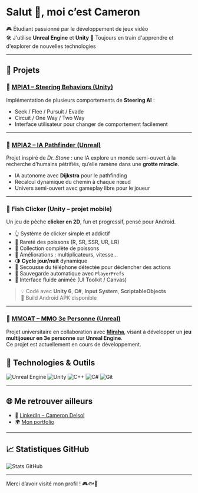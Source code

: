 # Salut 👋, moi c’est Cameron

🎮 Étudiant passionné par le développement de jeux vidéo  
🛠️ J'utilise **Unreal Engine** et **Unity** 
🌱 Toujours en train d'apprendre et d'explorer de nouvelles technologies

---

## 🚀 Projets 

### 🎯 [MPIA1 – Steering Behaviors (Unity)](https://github.com/Draggyfire/MPIA1)
Implémentation de plusieurs comportements de **Steering AI** :

- Seek / Flee / Pursuit / Evade
- Circuit / One Way / Two Way
- Interface utilisateur pour changer de comportement facilement

---

### 🧠 [MPIA2 – IA Pathfinder (Unreal)](https://github.com/Draggyfire/MPIA2)
Projet inspiré de *Dr. Stone* : une IA explore un monde semi-ouvert à la recherche d’humains pétrifiés, qu’elle ramène dans une **grotte miracle**.

- IA autonome avec **Dijkstra** pour le pathfinding
- Recalcul dynamique du chemin à chaque nœud
- Univers semi-ouvert avec gameplay libre pour le joueur

---

### 🎣 Fish Clicker (Unity – projet mobile)
Un jeu de pêche **clicker en 2D**, fun et progressif, pensé pour Android.

- 👆 Système de clicker simple et addictif  
- 🐠 Rareté des poissons (R, SR, SSR, UR, LR)  
- 📖 Collection complète de poissons  
- 🔁 Améliorations : multiplicateurs, vitesse...  
- 🌗 **Cycle jour/nuit** dynamique  
- 📳 Secousse du téléphone détectée pour déclencher des actions  
- 💾 Sauvegarde automatique avec `PlayerPrefs`  
- 🎨 Interface fluide animée (UI Toolkit / Canvas)

> 💡 Codé avec **Unity 6**, **C#**, **Input System**, **ScriptableObjects**  
> 🎯 Build Android APK disponible

---

### 🧠 [MMOAT – MMO 3e Personne (Unreal)](https://github.com/Miraha02/MMOAT)  
Projet universitaire en collaboration avec **[Miraha](https://github.com/Miraha02)**, visant à développer un **jeu multijoueur en 3e personne** sur **Unreal Engine**.  
Ce projet est actuellement en cours de développement.



## 🧰 Technologies & Outils
![Unreal Engine](https://img.shields.io/badge/-Unreal_Engine-000?style=flat-square&logo=unrealengine)
![Unity](https://img.shields.io/badge/-Unity-000?style=flat-square&logo=unity)
![C++](https://img.shields.io/badge/-C++-00599C?style=flat-square&logo=c%2B%2B&logoColor=white)
![C#](https://img.shields.io/badge/-C%23-239120?style=flat-square&logo=c-sharp&logoColor=white)
![Git](https://img.shields.io/badge/-Git-F05032?style=flat-square&logo=git&logoColor=white)

---

## 🌐 Me retrouver ailleurs
- 💼 [LinkedIn – Cameron Delsol](https://www.linkedin.com/in/cameron-delsol/)
- 🌍 [Mon portfolio](https://draggyfire.github.io)

---

## 📈 Statistiques GitHub
![Stats GitHub](https://github-readme-stats.vercel.app/api?username=Draggyfire&show_icons=true&theme=tokyonight)

---

Merci d’avoir visité mon profil ! 🎮🐟🚀

<!--
**Draggyfire/Draggyfire** is a ✨ _special_ ✨ repository because its `README.md` (this file) appears on your GitHub profile.

Here are some ideas to get you started:

- 🔭 I’m currently working on ...
- 🌱 I’m currently learning ...
- 👯 I’m looking to collaborate on ...
- 🤔 I’m looking for help with ...
- 💬 Ask me about ...
- 📫 How to reach me: ...
- 😄 Pronouns: ...
- ⚡ Fun fact: ...
-->
